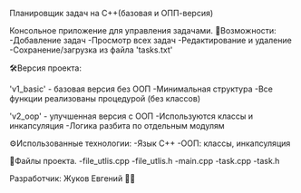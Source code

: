 Планировщик задач на С++(базовая и ОПП-версия)

Консольное приложение для управления задачами.
📝Возможности:
-Добавление задач
-Просмотр всех задач
-Редактирование и удаление
-Сохранение/загрузка из файла 'tasks.txt'

🛠Версия проекта:

'v1_basic' - базовая версия без ООП
-Минимальная структура
-Все функции реализованы процедурой (без классов)

'v2_oop' - улучшенная версия с ООП
-Используются классы и инкапсуляция
-Логика разбита по отдельным модулям

⚙️Использованные технологии:
-Язык С++
-ООП: классы, инкапсуляция

📂Файлы проекта.
-file_utlis.cpp
-file_utlis.h
-main.cpp
-task.cpp
-task.h

Разработчик: Жуков Евгений 👨‍💻